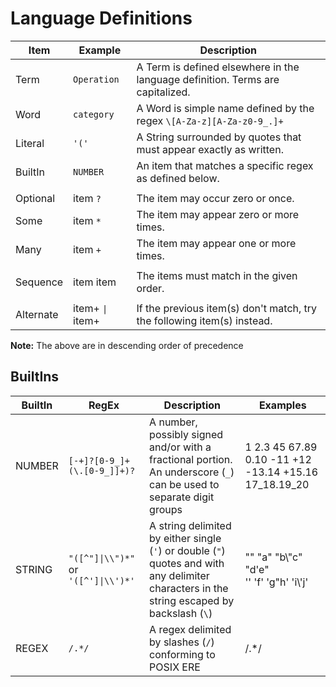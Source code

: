 # Language Definitions

| Item | Example | Description |
|---|---|---|
| Term | `Operation` | A Term is defined elsewhere in the language definition. Terms are capitalized. |
| Word | `category` | A Word is simple name defined by the regex `\[A-Za-z][A-Za-z0-9_.]+` |
| Literal | `'('` | A String surrounded by quotes that must appear exactly as written. |
| BuiltIn | `NUMBER` | An item that matches a specific regex as defined below. |
| |
| Optional | item `?` | The item may occur zero or once. |
| Some | item `*` | The item may appear zero or more times. |
| Many | item `+` | The item may appear one or more times. |
| |
| Sequence | item item | The items must match in the given order. |
| |
| Alternate |  item+ `\|` item+ | If the previous item(s) don't match, try the following item(s) instead. |

**Note:** The above are in descending order of precedence

## BuiltIns

| BuiltIn | RegEx | Description | Examples |
|---|---|---|---|
| NUMBER | `[-+]?[0-9_]+(\.[0-9_]]+)?` | A number, possibly signed and/or with a fractional portion. An underscore (`_`) can be used to separate digit groups | 1 2.3 45 67.89 0.10 -11 +12 -13.14 +15.16 17_18.19_20 |
| STRING | `"([^"]\|\\")*"` or `'([^']\|\\')*'` | A string delimited by either single (`'`) or double (`"`) quotes and with any delimiter characters in the string escaped by backslash (`\`) | "" "a" "b\\"c" "d'e" <br/> '' 'f' 'g"h' 'i\\'j' |
| REGEX | `/.*/` | A regex delimited by slashes (`/`) conforming to POSIX ERE | /.*/ |
